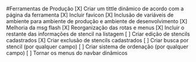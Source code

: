 #Ferramentas de Produção
[X] Criar um tittle dinâmico de acordo com a página da ferramenta
[X] Incluir favicon
[X] Inclusão de variáveis de ambiente para ambiente de produção e ambiente de desenvolvimento
[X] Melhoria da msg flash
[X] Reorganização das rotas e menus
[X] Incluir o restante das informações de stencil na listagem
[ ] Criar edição de stencils cadastrados
[X] Criar exclusão de stencils cadastrados
[ ] Criar busca por stencil (por qualquer campo)
[ ] Criar sistema de ordenação (por qualquer campo)
[ ] Tornar os menus do navbar dinâmicos